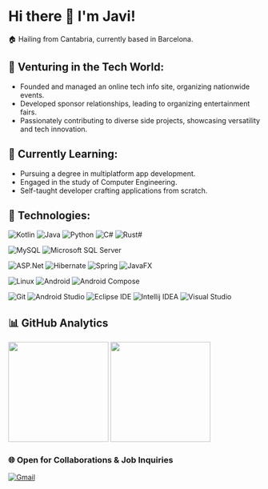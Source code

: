 # Hi there 👋 I'm Javi!

🏠 Hailing from Cantabria, currently based in Barcelona.

## 💼 Venturing in the Tech World:

- Founded and managed an online tech info site, organizing nationwide events.
- Developed sponsor relationships, leading to organizing entertainment fairs.
- Passionately contributing to diverse side projects, showcasing versatility and tech innovation.

## 🌱 Currently Learning:

- Pursuing a degree in multiplatform app development.
- Engaged in the study of Computer Engineering.
- Self-taught developer crafting applications from scratch.

## 🚀 Technologies:

![Kotlin](https://img.shields.io/badge/Kotlin-7F52FF?style=for-the-badge&logo=kotlin&logoColor=white&labelColor=black)
![Java](https://img.shields.io/badge/Java-FF160B?style=for-the-badge&logo=java&logoColor=white&labelColor=black)
![Python](https://img.shields.io/badge/Python-3776AB?style=for-the-badge&logo=python&logoColor=white&labelColor=black)
![C#](https://img.shields.io/badge/C%23-512BD4?style=for-the-badge&logo=c-sharp&logoColor=white&labelColor=black)
![Rust#](https://img.shields.io/badge/Rust-%23000000?style=for-the-badge&logo=rust&logoColor=white&labelColor=black)


![MySQL](https://img.shields.io/badge/MySQL-4479A1?style=for-the-badge&logo=mysql&logoColor=white&labelColor=black)
![Microsoft SQL Server](https://img.shields.io/badge/MSQL-CC2927?style=for-the-badge&logo=microsoftsqlserver&logoColor=white&labelColor=black)

![ASP.Net](https://img.shields.io/badge/ASP.Net-512BD4?style=for-the-badge&logo=dotnet&logoColor=white&labelColor=black)
![Hibernate](https://img.shields.io/badge/Hibernate-59666C?style=for-the-badge&logo=hibernate&logoColor=white&labelColor=black)
![Spring](https://img.shields.io/badge/Spring-%236DB33F?style=for-the-badge&logo=spring&labelColor=black)
![JavaFX](https://img.shields.io/badge/JavaFX-%23C01818?style=for-the-badge&logo=%232F2625&labelColor=black)

![Linux](https://img.shields.io/badge/Linux-FCC624?style=for-the-badge&logo=linux&logoColor=white&labelColor=black)
![Android](https://img.shields.io/badge/Android-34A853?style=for-the-badge&logo=android&logoColor=white&labelColor=black)
![Android Compose](https://img.shields.io/badge/jetpackcompose-4285F4?style=for-the-badge&logo=jetpackcompose&labelColor=black)

![Git](https://img.shields.io/badge/Git-F05032?style=for-the-badge&logo=git&logoColor=white&labelColor=black)
![Android Studio](https://img.shields.io/badge/Android%20Studio-3DDC84?style=for-the-badge&logo=androidstudio&logoColor=white&labelColor=black)
![Eclipse IDE](https://img.shields.io/badge/Eclipse-2C2255?style=for-the-badge&logo=eclipseide&logoColor=white&labelColor=black)
![Intellij IDEA](https://img.shields.io/badge/Intellij-000000?style=for-the-badge&logo=intellijidea&logoColor=white&labelColor=black)
![Visual Studio](https://img.shields.io/badge/VS-%235C2D91?style=for-the-badge&logo=visualstudio&logoColor=white&labelColor=black)


## 📊 GitHub Analytics
<p>
  <img height=200 src="https://github-readme-stats.vercel.app/api?username=Jve386&show_icons=true&rank_icon=github&custom_title=Jve386&nbsp;GitHub&nbsp;Stats&theme=transparent" /> 
  <img height=200 src="https://github-readme-stats.vercel.app/api/top-langs/?username=jve386&layout=donut&theme=transparent" />
</p>

### 🌐 Open for Collaborations & Job Inquiries

[![Gmail](https://img.shields.io/badge/Gmail-%23EA4335?style=flat&logo=Gmail&logoColor=white)](mailto:jve.formacio@gmail.com)



<!--
**Jve386/Jve386** is a ✨ _special_ ✨ repository because its `README.md` (this file) appears on your GitHub profile.

Here are some ideas to get you started:

- 🔭 I’m currently working on ...
- 🌱 I’m currently learning ...
- 👯 I’m looking to collaborate on ...
- 🤔 I’m looking for help with ...
- 💬 Ask me about ...
- 📫 How to reach me: ...
- 😄 Pronouns: ...
- ⚡ Fun fact: ...
-->
